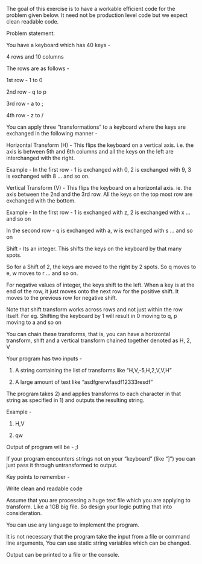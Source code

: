 The goal of this exercise is to have a workable efficient code for the problem given below. It need not be production level code but we expect clean readable code.


Problem statement:

You have a keyboard which has 40 keys -

4 rows and 10 columns


The rows are as follows -

1st row - 1 to 0

2nd row - q to p

3rd row - a to ;

4th row - z to /


You can apply three “transformations” to a keyboard where the keys are exchanged in the following manner -


Horizontal Transform (H) - This flips the keyboard on a vertical axis. i.e. the axis is between 5th and 6th columns and all the keys on the left are interchanged with the right.

Example - In the first row - 1 is exchanged with 0, 2 is exchanged with 9, 3 is exchanged with 8 … and so on.


Vertical Transform (V) - This flips the keyboard on a horizontal axis. ie. the axis between the 2nd and the 3rd row. All the keys on the top most row are exchanged with the bottom.

Example - In the first row - 1 is exchanged with z, 2 is exchanged with x … and so on

In the second row - q is exchanged with a, w is exchanged with s … and so on


Shift - Its an integer. This shifts the keys on the keyboard by that many spots.

So for a Shift of 2, the keys are moved to the right by 2 spots. So q moves to e, w moves to r … and so on.


For negative values of integer, the keys shift to the left. When a key is at the end of the row, it just moves onto the next row for the positive shift. It moves to the previous row for negative shift.


Note that shift transform works across rows and not just within the row itself. For eg. Shifting the keyboard by 1 will result in 0 moving to q, p moving to a and so on


You can chain these transforms, that is, you can have a horizontal transform, shift and a vertical transform chained together denoted as H, 2, V


Your program has two inputs -

1. A string containing the list of transforms like “H,V,-5,H,2,V,V,H”

2. A large amount of text like “asdfgrerwfasdf12333resdf”


The program takes 2) and applies transforms to each character in that string as specified in 1) and outputs the resulting string.

Example -

1) H,V

2) qw


Output of program will be - ;l


If your program encounters strings not on your “keyboard” (like “]”) you can just pass it through untransformed to output.

Key points to remember -

Write clean and readable code

Assume that you are processing a huge text file which you are applying to transform. Like a 1GB big file. So design your logic putting that into consideration.

You can use any language to implement the program.

It is not necessary that the program take the input from a file or command line arguments, You can use static string variables which can be changed.

Output can be printed to a file or the console.